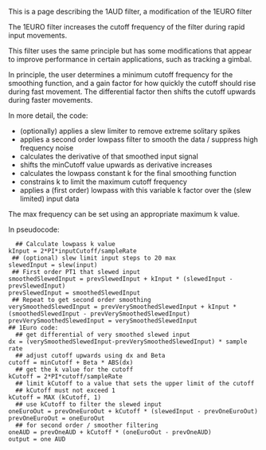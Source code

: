 This is a page describing the 1AUD filter, a modification of the 1EURO filter

The 1EURO filter increases the cutoff frequency of the filter during rapid input movements.

This filter uses the same principle but has some modifications that appear to improve performance in certain applications, such as tracking a gimbal.

In principle, the user determines a minimum cutoff frequency for the smoothing function, and a gain factor for how quickly the cutoff should rise during fast movement.  The differential factor then shifts the cutoff upwards during faster movements.  

In more detail, the code:

- (optionally) applies a slew limiter to remove extreme solitary spikes
- applies a second order lowpass filter to smooth the data / suppress high frequency noise
- calculates the derivative of that smoothed input signal
- shifts the minCutoff value upwards as derivative increases
- calculates the lowpass constant k for the final smoothing function
- constrains k to limit the maximum cutoff frequency
- applies a (first order) lowpass with this variable k factor over the (slew limited) input data

The max frequency can be set using an appropriate maximum k value. 

In pseudocode:

```
  ## Calculate lowpass k value
kInput = 2*PI*inputCutoff/sampleRate
 ## (optional) slew limit input steps to 20 max
slewedInput = slew(input)
 ## First order PT1 that slewed input
smoothedSlewedInput = prevSlewedInput + kInput * (slewedInput - prevSlewedInput)
prevSlewedInput = smoothedSlewedInput
 ## Repeat to get second order smoothing
verySmoothedSlewedInput = prevVerySmoothedSlewedInput + kInput * (smoothedSlewedInput - prevVerySmoothedSlewedInput)
prevVerySmoothedSlewedInput = verySmoothedSlewedInput
## 1Euro code:
  ## get differential of very smoothed slewed input
dx = (verySmoothedSlewedInput-prevVerySmoothedSlewedInput) * sample rate
  ## adjust cutoff upwards using dx and Beta
cutoff = minCutoff + Beta * ABS(dx)
  ## get the k value for the cutoff 
kCutoff = 2*PI*cutoff/sampleRate
  ## limit kCutoff to a value that sets the upper limit of the cutoff
  ## kCutoff must not exceed 1
kCutoff = MAX (kCutoff, 1)
  ## use kCutoff to filter the slewed input 
oneEuroOut = prevOneEuroOut + kCutoff * (slewedInput - prevOneEuroOut)
prevOneEuroOut = oneEuroOut
  ## for second order / smoother filtering
oneAUD = prevOneAUD + kCutoff * (oneEuroOut - prevOneAUD)
output = one AUD
```